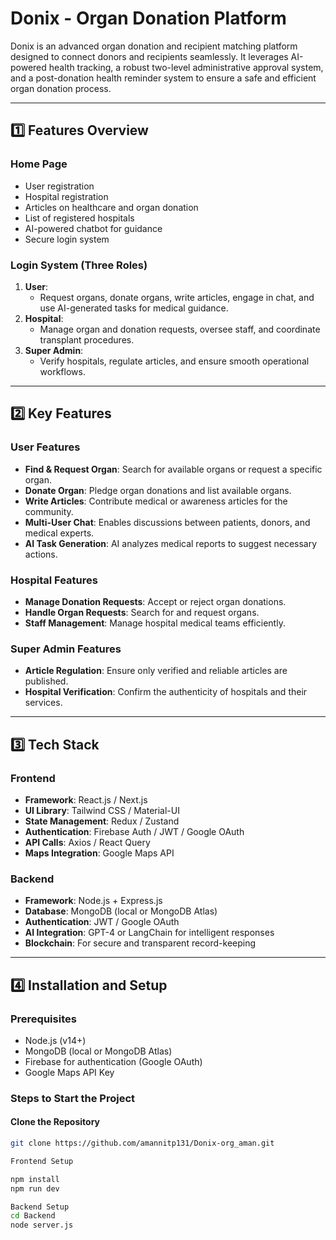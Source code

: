 # Donix - Organ Donation Platform

Donix is an advanced organ donation and recipient matching platform designed to connect donors and recipients seamlessly. It leverages AI-powered health tracking, a robust two-level administrative approval system, and a post-donation health reminder system to ensure a safe and efficient organ donation process.

---

## 1️⃣ Features Overview

### **Home Page**
- User registration
- Hospital registration
- Articles on healthcare and organ donation
- List of registered hospitals
- AI-powered chatbot for guidance
- Secure login system

### **Login System (Three Roles)**
1. **User**:
   - Request organs, donate organs, write articles, engage in chat, and use AI-generated tasks for medical guidance.
2. **Hospital**:
   - Manage organ and donation requests, oversee staff, and coordinate transplant procedures.
3. **Super Admin**:
   - Verify hospitals, regulate articles, and ensure smooth operational workflows.

---

## 2️⃣ Key Features

### **User Features**
- **Find & Request Organ**: Search for available organs or request a specific organ.
- **Donate Organ**: Pledge organ donations and list available organs.
- **Write Articles**: Contribute medical or awareness articles for the community.
- **Multi-User Chat**: Enables discussions between patients, donors, and medical experts.
- **AI Task Generation**: AI analyzes medical reports to suggest necessary actions.

### **Hospital Features**
- **Manage Donation Requests**: Accept or reject organ donations.
- **Handle Organ Requests**: Search for and request organs.
- **Staff Management**: Manage hospital medical teams efficiently.

### **Super Admin Features**
- **Article Regulation**: Ensure only verified and reliable articles are published.
- **Hospital Verification**: Confirm the authenticity of hospitals and their services.

---

## 3️⃣ Tech Stack

### **Frontend**
- **Framework**: React.js / Next.js
- **UI Library**: Tailwind CSS / Material-UI
- **State Management**: Redux / Zustand
- **Authentication**: Firebase Auth / JWT / Google OAuth
- **API Calls**: Axios / React Query
- **Maps Integration**: Google Maps API

### **Backend**
- **Framework**: Node.js + Express.js
- **Database**: MongoDB (local or MongoDB Atlas)
- **Authentication**: JWT / Google OAuth
- **AI Integration**: GPT-4 or LangChain for intelligent responses
- **Blockchain**: For secure and transparent record-keeping

---

## 4️⃣ Installation and Setup

### **Prerequisites**
- Node.js (v14+)
- MongoDB (local or MongoDB Atlas)
- Firebase for authentication (Google OAuth)
- Google Maps API Key

### **Steps to Start the Project**

#### **Clone the Repository**
```bash
git clone https://github.com/amannitp131/Donix-org_aman.git

Frontend Setup

npm install
npm run dev

Backend Setup
cd Backend
node server.js